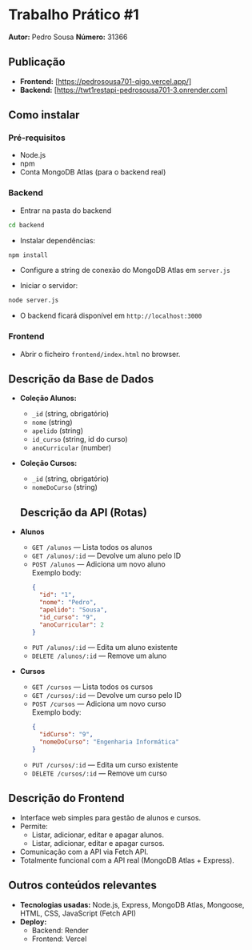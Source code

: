 # Trabalho Prático #1

**Autor:** Pedro Sousa
**Número:** 31366

## Publicação

- **Frontend:** [https://pedrosousa701-qigo.vercel.app/]
- **Backend:** [https://twt1restapi-pedrosousa701-3.onrender.com]


## Como instalar

### Pré-requisitos
- Node.js
- npm
- Conta MongoDB Atlas (para o backend real)

### Backend

- Entrar na pasta do backend 

```sh
cd backend 
```
- Instalar dependências:
```sh
npm install
```
- Configure a string de conexão do MongoDB Atlas em `server.js`

- Iniciar o servidor:
```sh
node server.js
```
- O backend ficará disponível em `http://localhost:3000`

### Frontend

- Abrir o ficheiro `frontend/index.html` no browser.

## Descrição da Base de Dados

- **Coleção Alunos:**
  - `_id` (string, obrigatório)
  - `nome` (string)
  - `apelido` (string)
  - `id_curso` (string, id do curso)
  - `anoCurricular` (number)

- **Coleção Cursos:**
  - `_id` (string, obrigatório)
  - `nomeDoCurso` (string)

  ## Descrição da API (Rotas)

- **Alunos**
  - `GET /alunos` — Lista todos os alunos
  - `GET /alunos/:id` — Devolve um aluno pelo ID
  - `POST /alunos` — Adiciona um novo aluno  
    Exemplo body:
    ```json
    {
      "id": "1",
      "nome": "Pedro",
      "apelido": "Sousa",
      "id_curso": "9",
      "anoCurricular": 2
    }
    ```
  - `PUT /alunos/:id` — Edita um aluno existente
  - `DELETE /alunos/:id` — Remove um aluno

- **Cursos**
  - `GET /cursos` — Lista todos os cursos
  - `GET /cursos/:id` — Devolve um curso pelo ID
  - `POST /cursos` — Adiciona um novo curso  
    Exemplo body:
    ```json
    {
      "idCurso": "9",
      "nomeDoCurso": "Engenharia Informática"
    }
    ```
  - `PUT /cursos/:id` — Edita um curso existente
  - `DELETE /cursos/:id` — Remove um curso

## Descrição do Frontend

- Interface web simples para gestão de alunos e cursos.
- Permite:
  - Listar, adicionar, editar e apagar alunos.
  - Listar, adicionar, editar e apagar cursos.
- Comunicação com a API via Fetch API.
- Totalmente funcional com a API real (MongoDB Atlas + Express).

## Outros conteúdos relevantes

- **Tecnologias usadas:** Node.js, Express, MongoDB Atlas, Mongoose, HTML, CSS, JavaScript (Fetch API)
- **Deploy:**  
  - Backend: Render  
  - Frontend: Vercel
